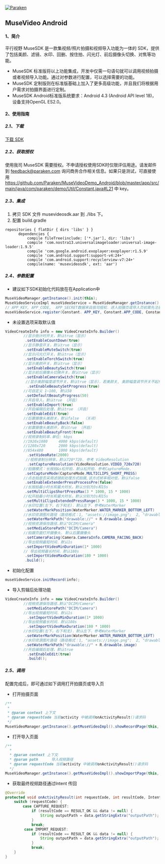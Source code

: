 [![Paraken](http://www.paraken.com/img/logo2.png "Paraken")](http://www.paraken.com/)

MuseVideo Android
---------

#### 1、简介
平行视野 MuseSDK 是一款集视频/照片拍摄和视频导入功能为一体的 SDK，提供了包括美颜、滤镜、水印、回删、按住拍、闪光灯、前后摄像头切换、对焦等功能。

- MuseSDK 标准版将以上功能集成，开发中仅需一句语句就可以调用视频拍摄或者视频导入功能。通过对参数进行配置，可以选择需要的功能。
- MuseSDK 定制版则在标准版基础上加入了更多高级功能，并且我们将根据用户需求对拍摄界面进行定制。
- MuseSDK Android标准版系统要求：Android 4.3 (Android API level 18)，设备支持OpenGL ES2.0。

#### 2、使用指南
##### 2.1、下载
[下载 SDK](http://www.paraken.com/musesdk/download/sdk/android)

##### 2.2、获取授权
使用我司 MuseSDK 需要授权。不申请授权使用SDK时仅限评估用途。请发邮件到 <feedback@paraken.com> 询问商务合作相关信息。如果只是测试，可直接使用  <https://github.com/Paraken/MuseVideoDemo_Android/blob/master/app/src/main/java/com/paraken/demo/Util/Constant.java#L21> 中 key。
##### 2.3、集成
1. 拷贝 SDK 文件 musevideosdk.aar 到 ./libs 下。
2. 配置 build.gradle
```
repositories { flatDir { dirs 'libs' } }
      dependencies {
          compile fileTree(include: ['*.jar'], dir: 'libs')
          compile 'com.nostra13.universalimageloader:universal-image-loader:1.9.5'
          compile 'com.google.android.exoplayer:exoplayer:r1.5.9'
          compile 'com.android.support:support-v4:24+'
          compile 'com.android.support:recyclerview-v7:24+'
          compile(name: 'musevideosdk', ext: 'aar')
```

##### 2.4、参数配置
- 建议如下SDK初始化代码放在在Application中
``` java
MuseVideoManager.getInstance().init(this);
MuseVideoServiceImpl museVideoService = MuseVideoManager.getInstance().getMuseVideoImpl();
// APP_KEY, APP_CODE,  APP_SECRET数据来自我司授权．进入拍摄页或导入页前需先注册
museVideoService.register(Constant. APP_KEY, Constant.APP_CODE, Constant.APP_SECRET);
```

- 未设置选项采取默认值
``` java
VideoCreateInfo info = new VideoCreateInfo.Builder()
　　　　　//显示倒计时开关，默认true（显示）
         .setEnableCountDown(true)　
　　　　　//显示静音开关，默认true（显示）
         .setEnableMuteSwitch(true)
　　　　　//显示闪光灯开关，默认true（显示）
         .setEnableTorchSwitch(true)
　　　　　//显示美颜开关，默认true（显示）
         .setEnableBeautySwitch(true)      
　　　　　//显示前后摄像头切换开关，默认true（显示）
         .setEnableCameraSwitch(true)     
　　　　　 //显示美颜幅度调节开关，默认true（显示）．若美颜关, 美颜幅度调节开关不起作用
          .setEnableBeautySetProgress(true)     
　　　　　//可自定义 1~100, 默认50
         .setDefaultBeautyProgress(50)     
　　　　　//开启导入，默认true （开启）
         .setEnableImport(true)                  
　　　　　//开启编辑后处理，默认true （开启）
         .setEnableEdit(true)     　　　　　
　　　　　//后置摄像头美颜关，默认false  （关闭）
         .setEnableBeautyBack(false)　　  
　　　　　//前置摄像头美颜开，默认true （开启）
         .setEnableBeautyFront(true)
　　　　　//视频录制码率.单位: kbps
　　　　　//1920x1080     4000 kbps(default)
　　　　　//1280x720      2000 kbps(default)
　　　　　//854x480       1000 kbps(default)
          .setVideoRate(2000)           
　　　　　 //视频录制分辨率，默认720*720. 参考 VideoResolution
          .setCaptureResolution(VideoResolution.VIDEO_720x720)  
　　　　　//拍摄模式：长按拍&s松开拍．默认松开拍．参考CaptureMode.
         .setCaptureMode(CaptureMode.MULTICLIPS_SHORT_PRESS)  
　　　　　//点击拍是否采用滤镜前处理方式拍摄,该方式帧率相对低，默认false
         .setEnableExtenderPressProcessPre(false)
　　　　　//长按拍最小时长和最大时长，默认分别为3s和15s
         .setMultiClipsShortPressMax(3 * 1000, 15 * 1000)    
　　　　　//松开拍最小时长和最大时长，默认分别为3s和15s
         .setMultiClipsExtendedPressRange(3 * 1000, 15 * 1000)    
　　　　　//水印位置(左下，右下和无)．默认左下．参考WaterMarker
         .setWaterMarkPosition(WaterMarker.WATER_MARKER_BOTTOM_LEFT)
　　　　　//水印资源图片路径（路径格式：1, "assets://image.png";  2, "drawable://" + R.drawable.image）
         .setWaterMarkPath("drawable://" + R.drawable.image)
　　　　　//视频资源保存路径.默认"DCIM/Camera"
         .setMediaStorePath("DCIM/Camera")
　　　　　//拍摄页面打开摄像头. 默认后置摄像头
         .setCameraFacing(Camera.CameraInfo.CAMERA_FACING_BACK)
　　　　　//导出视频最短时间．默认1s
         .setImportVideoMinDuration(1* 1000)
　　　　　// 导出视频最长时间．默认180s
         .setImportVideoMaxDuration(180 * 1000)
         .build();　
```

- 初始化配置
``` java
museVideoService.initRecord(info);
```

- 导入剪辑后处理功能
``` java
VideoCreateInfo info = new VideoCreateInfo.Builder()
　　　　　//视频资源保存路径.默认"DCIM/Camera"
         .setMediaStorePath("DCIM/Camera")
　　　　　//导出视频最短时间．默认1s
          .setImportVideoMinDuration(1* 1000)
　　　　　//导出视频最长时间．默认180s
          .setImportVideoMaxDuration(180 * 1000)
　　　　　//水印位置(左下，右下和无)．默认左下．参考WaterMarker
         .setWaterMarkPosition(WaterMarker.WATER_MARKER_BOTTOM_LEFT)
　　　　　//水印资源图片路径（路径格式：1, "assets://image.png";  2, "drawable://" + R.drawable.image）
         .setWaterMarkPath("drawable://" + R.drawable.image)
　　　　　//开启编辑后处理，默认true
          .setEnableEdit(true)
          .build();
```

##### 2.5、调用
配置完成后，即可通过如下调用打开拍摄页或导入页

- 打开拍摄页面
``` java
/**
 *
 * @param context 上下文
 * @param requestCode 当前activity 中被调用onActivityResult()请求码
 */
MuseVideoManager.getInstance().getMuseVideoImpl().showRecordPage(this, CAPTURE_REQUEST);
```

- 打开导入页面
``` java
/**
  *
  * @param context 上下文
  * @param path      导入视频路径
  * @param requestCode 当前activity 中被调用onActivityResult()请求码
  */
MuseVideoManager.getInstance().getMuseVideoImpl().showImportPage(this, path, IMPORT_REQUEST);
```

- 获取最终视频路径通过Intent 传回
``` java
@Override
protected void onActivityResult(int requestCode, int resultCode, Intent data) {
    switch (requestCode) {
        case CAPTURE_REQUEST:
            if (resultCode == RESULT_OK && data != null) {
                String outputPath = data.getStringExtra("outputPath");
            }
            break;
　       case IMPORT_REQUEST:
            if (resultCode == RESULT_OK && data != null) {
                String outputPath = data.getStringExtra("outputPath");
            }
            break;
    }
}
```
